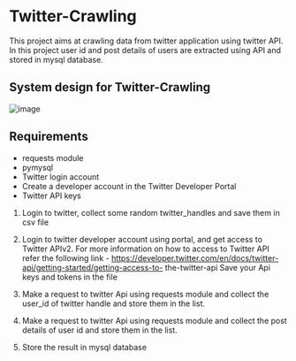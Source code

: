# Twitter-Crawling

This project aims at crawling data from twitter application using twitter API. In this project user id and post details of users are extracted using API and stored in mysql database.

## System design for Twitter-Crawling
   ![image](https://user-images.githubusercontent.com/115713117/223177891-d4501db4-f6b1-4e5d-9770-d15152c650ce.png)

## Requirements
- requests module
- pymysql
- Twitter login account
- Create a developer account in the Twitter Developer Portal
- Twitter API keys


1. Login to twitter, collect some random twitter_handles and save them in csv file

2. Login to twitter developer account using portal, and get access to Twitter APIv2.
   For more information on how to access to Twitter API refer the following link - https://developer.twitter.com/en/docs/twitter-api/getting-started/getting-access-to-   the-twitter-api
    Save your Api keys and tokens in the file

3. Make a request to twitter Api using requests module and collect the user_id of twitter handle and store them in the list.

4. Make a request to twitter Api using requests module and collect the post details of user id and store them in the list.

5. Store the result in mysql database



